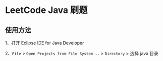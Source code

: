 # LeetCode Java 刷题

## 使用方法

1、打开 Eclipse IDE for Java Developer

2、`File` > `Open Projects from File System...` > `Directory` > 选择 java 目录
